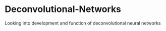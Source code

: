 # Deconvolutional-Networks
Looking into development and function of deconvolutional neural networks
